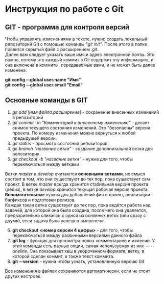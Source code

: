 # Инструкция по работе с Git
## GIT - программа для контроля версий
Чтобы управлять изменениями в тексте, нужно создать локальный репозиторий Git c помощью команды *"git init"*. После этого в папке появится скрытый файл с расширением *.git*.   
Далее вам следует указать ваше имя и адрес электронной почты. Это важно, потому что каждый коммит в Git содержит эту информацию, и она включена в коммиты, передаваемые вами, и не может быть далее изменена:

__git config --global user.name "Имя"__  
__git config --global user.email "Email"__
## Основные команды в GIT
1. *git add [имя файла.расширение]* - сохранение внесенных изменений в репозиторий
2. *git commit -m "Комментарий к внесенному изменению"* - делает снимок текущего состояния изменений. Это "безопасны" версии проекта. По номеру изменения можно вернуться к любой предыдущей версии.  
3. *git status* - просмотр состояния репозитория
4. *git branch "название ветки"* - создание дополнитальной ветки для репозитория. 
5. *git checkout -b "название ветки"* - нужна для того, чтобы переключаться между ветками  

Ветки *master и develop* считаются __основными ветками__, их смысл состоит в том, что они существуют до тех пор, пока существует сам проект. В ветке *master* всегда хранится стабильная версия проекта (релиз), в ветке *develop* хранится текущая рабочая версия проекта.   
__Вспомогательные__ нужны для добавлений фич в проект, реализации багфиксов и подготовки релизов.   
Каждая такая ветка существует до тех пор, пока ведётся работа над задачей, для которой она была создана, после чего она удаляется, предварительно сливаясь с одной из основных веток (или сразу с двумя), если задача была успешно выполнена.  

6. __git checkout <номер версии 4 цифры>__ - для того, чтобы переключаться между различными версиями данного файла
7. __git log__ - функция для просмотра новых комментариев и измений. У этой команды есть разные опции, самая используемая из них — *--oneline*. Она показывает хеш в укороченном формате, ветку, в которой сделан коммит, а также текст коммита.
8.  __git --version__ - нужна чтобы узнать, установленную версию Git

Все изменения в файлах сохраняются автоматически, если не стоит других настроек. 